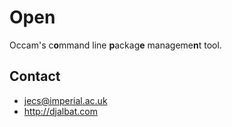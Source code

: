 # Open

Occam's c**o**mmand line **p**ackag**e** manageme**n**t tool.

## Contact

* jecs@imperial.ac.uk
* http://djalbat.com
